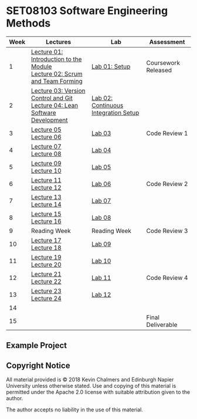 # SET08103 Software Engineering Methods

| Week | Lectures | Lab | Assessment |
|------|----------|-----|------------|
| 1 | [Lecture 01: Introduction to the Module](lectures/lecture01) <br> [Lecture 02: Scrum and Team Forming](lectures/lecture02) | [Lab 01: Setup](labs/lab01) | Coursework Released |
| 2 | [Lecture 03: Version Control and Git](lectures/lecture03) <br> [Lecture 04: Lean Software Development](lectures/lecture04) | [Lab 02: Continuous Integration Setup](labs/lab02) | |
| 3 | [Lecture 05](lectures/lecture05) <br> [Lecture 06](lectures/lecture06) | [Lab 03](labs/lab03) | Code Review 1 |
| 4 | [Lecture 07](lectures/lecture07) <br> [Lecture 08](lectures/lecture08) | [Lab 04](labs/lab04) | |
| 5 | [Lecture 09](lectures/lecture09) <br> [Lecture 10](lectures/lecture10) | [Lab 05](labs/lab05) | |
| 6 | [Lecture 11](lectures/lecture11) <br> [Lecture 12](lectures/lecture12) | [Lab 06](labs/lab06) | Code Review 2 |
| 7 | [Lecture 13](lectures/lecture13) <br> [Lecture 14](lectures/lecture14) | [Lab 07](labs/lab07) | |
| 8 | [Lecture 15](lectures/lecture15) <br> [Lecture 16](lectures/lecture16) | [Lab 08](labs/lab08) | |
| 9 | Reading Week | Reading Week | Code Review 3 |
| 10 | [Lecture 17](lectures/lecture17) <br> [Lecture 18](lectures/lecture18) | [Lab 09](labs/lab09) |  |
| 11 | [Lecture 19](lectures/lecture19) <br> [Lecture 20](lectures/lecture20) | [Lab 10](labs/lab10) | |
| 12 | [Lecture 21](lectures/lecture21) <br> [Lecture 22](lectures/lecture22) | [Lab 11](labs/lab11) | Code Review 4 |
| 13 | [Lecture 23](lectures/lecture23) <br> [Lecture 24](lectures/lecture24) | [Lab 12](labs/lab12) | |
| 14 | | | |
| 15 | | | Final Deliverable |

## Example Project

## Copyright Notice

All material provided is &copy; 2018 Kevin Chalmers and Edinburgh Napier University unless otherwise stated.  Use and copying of this material is permitted under the Apache 2.0 license with suitable attribution given to the author.

The author accepts no liability in the use of this material.